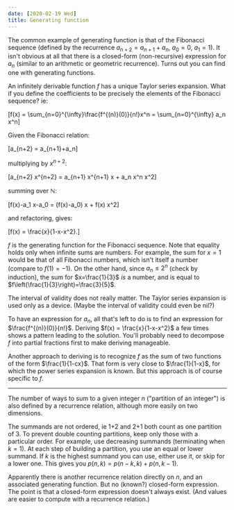 ```yaml
---
date: [2020-02-19 Wed]
title: Generating function
---
```


The common example of generating function is that of the Fibonacci
sequence (defined by the recurrence $a_{n+2}=a_{n+1}+a_{n}$, $a_0=0$,
$a_1=1$). It isn't obvious at all that there is a closed-form
(non-recursive) expression for $a_{n}$ (similar to an arithmetic or
geometric recurrence). Turns out you can find one with generating
functions.

An infinitely derivable function $f$ has a unique Taylor series
expansion. What if you define the coefficients to be precisely the
elements of the Fibonacci sequence? ie:

\[f(x) = \sum_{n=0}^{\infty}\frac{f^{(n)}(0)}{n!}x^n =
\sum_{n=0}^{\infty} a_n x^n\]

Given the Fibonacci relation:

\[a_{n+2} = a_{n+1}+a_n\]

multiplying by $x^{n+2}$:

\[a_{n+2} x^{n+2} = a_{n+1} x^{n+1} x + a_n x^n x^2\]

summing over $\mathbb{N}$:

\[f(x)-a_1 x-a_0 = (f(x)-a_0) x + f(x) x^2\]

and refactoring, gives:

\[f(x) = \frac{x}{1-x-x^2}.\]

$f$ is the generating function for the Fibonacci sequence. Note that
equality holds only when infinite sums are numbers. For example, the
sum for $x=1$ would be that of all Fibonacci numbers, which isn't
itself a number (compare to $f(1)=-1$). On the other hand, since
$a_n \leq 2^n$ (check by induction), the sum for $x=\frac{1}{3}$ *is*
a number, and is equal to $f\left(\frac{1}{3}\right)=\frac{3}{5}$.

The interval of validity does not really matter. The Taylor series expansion is used only as a device. (Maybe the interval of validity could even be nil?)

To have an expression for $a_n$, all that's left to do is to find an
expression for $\frac{f^{(n)}(0)}{n!}$. Deriving
$f(x) = \frac{x}{1-x-x^2}$ a few times shows a pattern leading to the
solution. You'll probably need to decompose $f$ into partial fractions
first to make deriving manageable.

Another approach to deriving is to recognize $f$ as the sum of two
functions of the form $\frac{1}{1-cx}$. That form is very close to
$\frac{1}{1-x}$, for which the power series expansion is known. But
this approach is of course specific to $f$.

---

The number of ways to sum to a given integer $n$ ("partition of an
integer") is also defined by a recurrence relation, although more
easily on two dimensions.

The summands are not ordered, ie 1+2 and 2+1 both count as one
partition of 3. To prevent double counting partitions, keep only those with a particular order. For example, use decreasing
summands (terminating when $k=1$). At each step of building a partition, you use an equal or lower summand. If $k$ is the highest summand you can use, either use
it, or skip for a lower one. This gives you
$p(n,k) = p(n-k,k) + p(n,k-1)$.

Apparently there is another recurrence relation directly on $n$, and
an associated generating function. But no (known?) closed-form
expression. The point is that a closed-form expression doesn't always
exist. (And values are easier to compute with a recurrence relation.)
